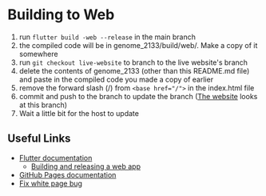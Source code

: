 # Building to Web
1) run `flutter build -web --release` in the main branch
2) the compiled code will be in genome_2133/build/web/. Make a copy of it somewhere
3) run `git checkout live-website` to branch to the live website's branch
4) delete the contents of genome_2133 (other than this README.md file) and paste in the compiled code you made a copy of earlier
5) remove the forward slash (/) from `<base href="/">` in the index.html file
6) commit and push to the branch to update the branch ([The website](https://fried-man.github.io/genome_2133/) looks at this branch)
7) Wait a little bit for the host to update
## Useful Links
- [Flutter documentation](https://docs.flutter.dev/get-started/web)
  - [Building and releasing a web app](https://docs.flutter.dev/deployment/web)
- [GitHub Pages documentation](https://pages.github.com)
- [Fix white page bug](https://www.fluttercampus.com/guide/163/how-to-fix-blank-white-page-from-hosted-flutter-web-app/)

